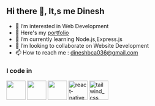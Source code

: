 ##  Hi there 👋, It,s me Dinesh
- 👀 I’m interested in Web Development
- 🔭 Here's my [portfolio](https://react-portfolio-dinesh.vercel.app/)  
- 🌱 I’m currently learning Node.js,Express.js
- 💞️ I’m looking to collaborate on Website Development
- 📫 How to reach me : dineshbca036@gmail.com

### I code in
<img height="50" width="50" src="https://img.icons8.com/color/48/000000/html-5.png" /> 
<img height="50" width="50" src="https://img.icons8.com/color/48/000000/css3.png" /> 
<img height="50" width="50" src="https://img.icons8.com/color/48/000000/javascript.png"/>
<img width="50" height="50" src="https://img.icons8.com/color/48/react-native.png" alt="react-native"/>
<img width="50" height="50" src="https://img.icons8.com/color/48/tailwind_css.png" alt="tailwind_css"/>


<!---
Dinesh-36/Dinesh-36 is a ✨ special ✨ repository because its `README.md` (this file) appears on your GitHub profile.
You can click the Preview link to take a look at your changes.
--->
